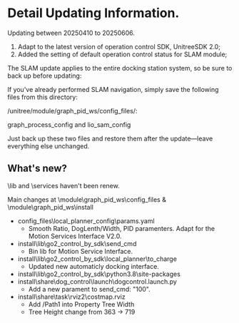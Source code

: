 # Detail Updating Information.

Updating between 20250410 to 20250606.

1. Adapt to the latest version of operation control SDK, UnitreeSDK 2.0;
2. Added the setting of default operation control status for SLAM module;

The SLAM update applies to the entire docking station system, so be sure to back up before updating:

If you've already performed SLAM navigation, simply save the following files from this directory:

/unitree/module/graph_pid_ws/config_files/:

graph_process_config and lio_sam_config

Just back up these two files and restore them after the update—leave everything else unchanged.

## What's new?

\lib and \services haven't been renew.

Main changes at \module\graph_pid_ws\config_files & \module\graph_pid_ws\install

* config_files\local_planner_config\params.yaml
  * Smooth Ratio, DogLenth/Width, PID paramenters. Adapt for the Motion Services Interface V2.0.
* install\lib\go2_control_by_sdk\send_cmd
  * Bin lib for Motion Service Interface.
* install\lib\go2_control_by_sdk\local_planner\to_charge
  * Updated new automaticly docking interface.
* install\lib\go2_control_by_sdk\python3.8\site-packages
* install\share\dog_control\launch\dogcontrol.launch.py
  * Add a new parament to send_cmd: "100".
* install\share\task\rviz2\costmap.rviz
  * Add /Path1 into Property Tree Width
  * Tree Height change from 363 -> 719
